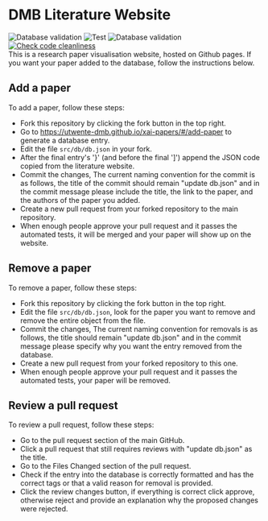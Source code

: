 # DMB Literature Website
![Database validation](https://github.com/utwente-dmb/xai-papers/actions/workflows/main.yml/badge.svg)
![Test](https://github.com/utwente-dmb/xai-papers/actions/workflows/test.yml/badge.svg)
![Database validation](https://github.com/utwente-dmb/xai-papers/actions/workflows/deploy.yml/badge.svg)
[![Check code cleanliness](https://github.com/utwente-dmb/xai-papers/actions/workflows/linter.yml/badge.svg)](https://github.com/utwente-dmb/xai-papers/actions/workflows/linter.yml)\
This is a research paper visualisation website, hosted on Github pages. If you want your paper added to the database, follow the instructions below.

## Add a paper
To add a paper, follow these steps:
- Fork this repository by clicking the fork button in the top right.
- Go to https://utwente-dmb.github.io/xai-papers/#/add-paper to generate a database entry.
- Edit the file ```src/db/db.json``` in your fork.
- After the final entry's '}' (and before the final ']') append the JSON code copied from the literature website.
- Commit the changes, The current naming convention for the commit is as follows, the title of the commit should remain "update db.json" and in the commit message please include the title, the link to the paper, and the authors of the paper you added.
- Create a new pull request from your forked repository to the main repository. 
- When enough people approve your pull request and it passes the automated tests, it will be merged and your paper will show up on the website.


## Remove a paper
To remove a paper, follow these steps:
- Fork this repository by clicking the fork button in the top right.
- Edit the file ```src/db/db.json```, look for the paper you want to remove and remove the entire object from the file.
- Commit the changes, The current naming convention for removals is as follows, the title should remain "update db.json" and in the commit message please specify why you want the entry removed from the database. 
- Create a new pull request from your forked repository to this one.
- When enough people approve your pull request and it passes the automated tests, your paper will be removed.

## Review a pull request
To review a pull request, follow these steps:
- Go to the pull request section of the main GitHub.
- Click a pull request that still requires reviews with "update db.json" as the title.
- Go to the Files Changed section of the pull request.
- Check if the entry into the database is correctly formatted and has the correct tags or that a valid reason for removal is provided.
- Click the review changes button, if everything is correct click approve, otherwise reject and provide an explanation why the proposed changes were rejected. 
